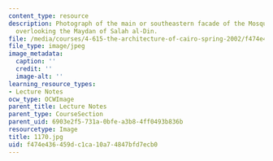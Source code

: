 ```yaml
---
content_type: resource
description: Photograph of the main or southeastern facade of the Mosque of al-Rifa`i
  overlooking the Maydan of Salah al-Din.
file: /media/courses/4-615-the-architecture-of-cairo-spring-2002/f474e436459dc1ca10a74847bfd7ecb0_1170.jpg
file_type: image/jpeg
image_metadata:
  caption: ''
  credit: ''
  image-alt: ''
learning_resource_types:
- Lecture Notes
ocw_type: OCWImage
parent_title: Lecture Notes
parent_type: CourseSection
parent_uid: 6903e2f5-731a-0bfe-a3b8-4ff0493b836b
resourcetype: Image
title: 1170.jpg
uid: f474e436-459d-c1ca-10a7-4847bfd7ecb0
---
```

